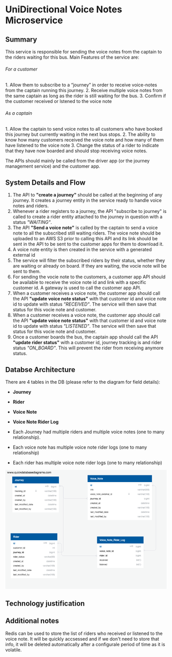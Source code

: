 <h1>UniDirectional Voice Notes Microservice</h1>

<h2>Summary</h2>
This service is responsible for sending the voice notes from the captain to the riders waiting for this bus.
Main Features of the service are: 

<h6>For a customer</h6>
1. Allow them to subscribe to a “journey” in order to receive voice-notes from the captain running this
journey.
2. Receive multiple voice notes from the same captain as long as the rider is still waiting for
the bus.
3. Confirm if the customer received or lstened to the voice note

<h6>As a captain</h6>
1. Allow the captain to send voice notes to all customers who have booked this journey but currently waiting in
the next bus stops.
2. The ability to know how many customers received the voice note and how many of them
have listened to the voice note
3. Change the status of a rider to indicate that they have now boarded and should stop receiving voice notes.

The APIs should mainly be called from the driver app (or the journey management service) and the customer app. 

<h2>System Details and Flow</h2>

1. The API to **"create a journey"** should be called at the beginning of any journey. It creates a journey entity in the service ready to handle voice notes and riders. 
2. Whenever a rider registers to a journey, the API "subscribe to journey" is called to create a rider entity attached to the journey in question with a status *"WAITING"*.
3. The API **"Send a voice note"** is called by the captain to send a voice note to all the subscribed still waiting riders. The voice note should be uploaded to an AWS S3 prior to calling this API and its link should be sent in the API to be sent to the customer apps for them to download it.
5. A voice note entity is then created in the service with a generated external id 
4. The service will filter the subscribed riders by their status, whether they are waiting or already on board. If they are waiting, the vocie note will be sent to them.
6. For sending the vocie note to the customers, a customer app API should be available to receive the voice note id and link with a specific customer id. A gateway is used to call the customer app API.
7. When a customer receives a voice note, the customer app should call the API **"update voice note status"** with that customer id and voice note id to update with status *"RECEIVED"*. The service will then save that status for this vocie note and customer. 
8. When a customer receives a voice note, the customer app should call the API **"update voice note status"** with that customer id and voice note id to update with status *"LISTENED"*. The service will then save that status for this vocie note and customer. 
9. Once a customer boards the bus, the captain app should call the API **"update rider status"** with a customer id, journey tracking is and rider status *"ON_BOARD"*. This will prevent the rider from receiving anymore status.

<h2>Databse Architecture</h2>

There are 4 tables in the DB (please refer to the diagram for field details): 

* **Journey**
* **Rider**
* **Voice Note**
* **Voice Note Rider Log**

* Each Journey had multiple riders and multiple voice notes (one to many relationship). 
* Each voice note has multiple voice note rider logs (one to many relationship)
* Each rider has multiple voice note rider logs (one to many relationship)

![Database architecture](https://github.com/MariamMSeleem/careem-voice-note-service-task/blob/development/voice-note-service-DB.png)

<h2>Technology justification</h2>


<h2>Additional notes</h2>
Redis can be used to store the list of riders who received or listened to the voice note. It will be quickly accsessed and if we don't need to store that info, it will be deleted automatically after a configurale period of time as it is volatile.






